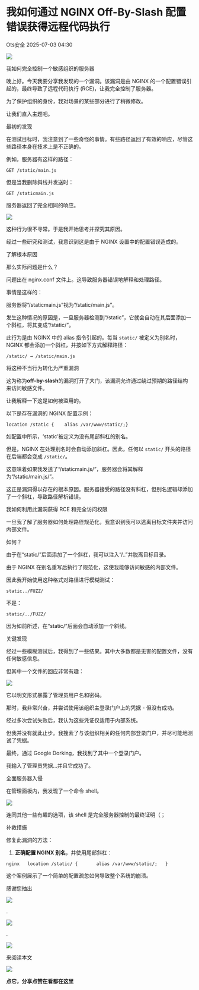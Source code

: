 #  我如何通过 NGINX Off-By-Slash 配置错误获得远程代码执行  
 Ots安全   2025-07-03 04:30  
  
![](https://mmbiz.qpic.cn/mmbiz_gif/bL2iaicTYdZn7gtxSFZlfuCW6AdQib8Q1onbR0U2h9icP1eRO6wH0AcyJmqZ7USD0uOYncCYIH7ZEE8IicAOPxyb9IA/640?wx_fmt=gif "")  
  
我如何完全控制一个敏感组织的服务器  
  
晚上好。今天我要分享我发现的一个漏洞。该漏洞是由 NGINX 的一个配置错误引起的，最终导致了远程代码执行 (RCE)，让我完全控制了服务器。  
  
为了保护组织的身份，我对场景的某些部分进行了稍微修改。  
  
让我们直入主题吧。  
  
最初的发现  
  
在测试目标时，我注意到了一些奇怪的事情。有些路径返回了有效的响应，尽管这些路径本身在技术上是不正确的。  
  
例如，服务器有这样的路径：  
  
```
GET /static/main.js
```  
  
  
但是当我删除斜线并发送时：  
  
```
GET /staticmain.js
```  
  
  
服务器返回了完全相同的响应。  
  
![](https://mmbiz.qpic.cn/sz_mmbiz_png/rWGOWg48tac3BohH8PyCmIokH2LMq6gL8G3usgYOt7TlhSWwmEEXRWQr9Fuu0MsJCPb0jWsqsmp6JSCad0mATg/640?wx_fmt=png&from=appmsg "")  
  
这种行为很不寻常。于是我开始思考并探究其原因。  
  
经过一些研究和测试，我意识到这是由于 NGINX 设置中的配置错误造成的。  
  
了解根本原因  
  
那么实际问题是什么？  
  
问题出在 nginx.conf 文件上。这导致服务器错误地解释和处理路径。  
  
事情是这样的：  
  
服务器将“/staticmain.js”视为“/static/main.js”。  
  
发生这种情况的原因是，一旦服务器检测到“/static”，它就会自动在其后面添加一个斜杠，将其变成“/static/”。  
  
此行为是由 NGINX 中的 alias 指令引起的。每当 `static/` 被定义为别名时，NGINX 都会添加一个斜杠，并按如下方式解释路径：  
  
```
/static/ → /static/main.js
```  
  
  
将这种不当行为转化为严重漏洞  
  
这为称为**off-by-slash**的漏洞打开了大门，该漏洞允许通过绕过预期的路径结构来访问敏感文件。  
  
让我解释一下这是如何被滥用的。  
  
以下是存在漏洞的 NGINX 配置示例：  
  
```
location /static {    alias /var/www/static/;}
```  
  
  
如配置中所示，‘static’被定义为没有尾部斜杠的别名。  
  
但是，NGINX 在处理别名时会自动添加斜杠。因此，任何以 `static/` 开头的路径在后端都会变成 `/static/`。  
  
这意味着如果我发送了“/staticmain.js/”，服务器会将其解释为“/static/main.js/”。  
  
这正是漏洞得以存在的根本原因。服务器接受的路径没有斜杠，但别名逻辑却添加了一个斜杠，导致路径解析错误。  
  
我如何利用此漏洞获得 RCE 和完全访问权限  
  
一旦我了解了服务器如何处理路径规范化，我意识到我可以逃离目标文件夹并访问内部文件。  
  
如何？  
  
由于在“static/”后面添加了一个斜杠，我可以注入“/..”并脱离目标目录。  
  
由于 NGINX 在别名重写后执行了规范化，这使我能够访问敏感的内部文件。  
  
因此我开始使用这种格式对路径进行模糊测试：  
  
```
static../FUZZ/
```  
  
  
不是：  
  
```
static/../FUZZ/
```  
  
  
因为如前所述，在“static/”后面会自动添加一个斜线。  
  
关键发现  
  
经过一些模糊测试后，我得到了一些结果。其中大多数都是无害的配置文件，没有任何敏感信息。  
  
但其中一个文件的回应非常有趣：  
  
![](https://mmbiz.qpic.cn/sz_mmbiz_png/rWGOWg48tac3BohH8PyCmIokH2LMq6gLpp236rxX3ETh5zoiba7VTFZW0MYhlYuFJiarXgBzLpx0R5l2iaVmygG6w/640?wx_fmt=png&from=appmsg "")  
  
它以明文形式暴露了管理员用户名和密码。  
  
那时，我非常兴奋，并尝试使用该组织主登录门户上的凭据 - 但没有成功。  
  
经过多次尝试失败后，我认为这些凭证仅适用于内部系统。  
  
但我并没有就此止步。我搜索了与该组织相关的任何内部登录门户，并尽可能地测试了凭据。  
  
最终，通过 Google Dorking，我找到了其中一个登录门户。  
  
我输入了管理员凭据...并且它成功了。  
  
全面服务器入侵  
  
在管理面板内，我发现了一个命令 shell。  
  
![](https://mmbiz.qpic.cn/sz_mmbiz_jpg/rWGOWg48tac3BohH8PyCmIokH2LMq6gLn8hSvq9115W2T9NnFjdKliaKCHGjJSp698wrpiabZfibDHBXicLsyvewQw/640?wx_fmt=jpeg&from=appmsg "")  
  
连同其他一些有趣的选项，该 shell 是完全服务器控制的最终证明（；  
  
补救措施  
  
修复此漏洞的方法：  
  
1. **正确配置 NGINX 别名**，并使用尾部斜杠：  
  
```
nginx   location /static/ {       alias /var/www/static/;   }
```  
  
  
这个案例展示了一个简单的配置疏忽如何导致整个系统的崩溃。  
  
  
  
感谢您抽出  
  
![](https://mmbiz.qpic.cn/mmbiz_gif/Ljib4So7yuWgdSBqOibtgiaYWjL4pkRXwycNnFvFYVgXoExRy0gqCkqvrAghf8KPXnwQaYq77HMsjcVka7kPcBDQw/640?wx_fmt=gif "")  
  
.  
  
![](https://mmbiz.qpic.cn/mmbiz_gif/Ljib4So7yuWgdSBqOibtgiaYWjL4pkRXwycd5KMTutPwNWA97H5MPISWXLTXp0ibK5LXCBAXX388gY0ibXhWOxoEKBA/640?wx_fmt=gif "")  
  
.  
  
![](https://mmbiz.qpic.cn/mmbiz_gif/Ljib4So7yuWgdSBqOibtgiaYWjL4pkRXwycU99fZEhvngeeAhFOvhTibttSplYbBpeeLZGgZt41El4icmrBibojkvLNw/640?wx_fmt=gif "")  
  
来阅读本文  
  
![](https://mmbiz.qpic.cn/mmbiz_gif/Ljib4So7yuWge7Mibiad1tV0iaF8zSD5gzicbxDmfZCEL7vuOevN97CwUoUM5MLeKWibWlibSMwbpJ28lVg1yj1rQflyQ/640?wx_fmt=gif "")  
  
**点它，分享点赞在看都在这里**  
  
